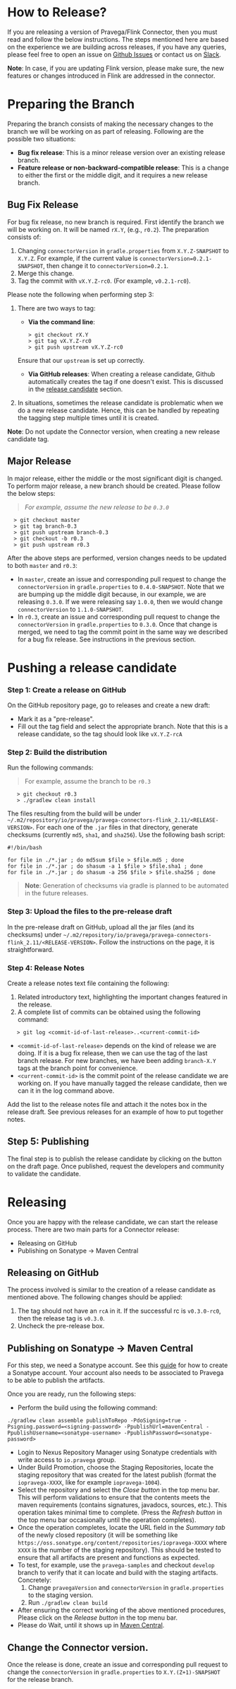 <!--
Copyright (c) 2017 Dell Inc., or its subsidiaries. All Rights Reserved.

Licensed under the Apache License, Version 2.0 (the "License");
you may not use this file except in compliance with the License.
You may obtain a copy of the License at

    http://www.apache.org/licenses/LICENSE-2.0
-->

# How to Release?

If you are releasing a version of Pravega/Flink Connector, then you must read and follow the below instructions. The steps mentioned here are based on the experience we are building across releases, if you have any queries, please feel free to open an issue on [Github
Issues](https://github.com/pravega/flink-connectors/issues) or contact us on [Slack](https://pravega-io.slack.com/).

**Note**: In case, if you are updating Flink version, please make sure, the new features or changes introduced in Flink are addressed in the connector.

# Preparing the Branch

Preparing the branch consists of making the necessary changes to the branch we will be working on as part of releasing. Following are the possible two situations:

 -  **Bug fix release**: This is a minor release version over an existing release branch.
 -  **Feature release or non-backward-compatible release**: This is a change to either the first or the middle digit, and it requires a new release branch.

## Bug Fix Release

For bug fix release, no new branch is required. First identify the branch we will be working on. It will be named `rX.Y`, (e.g., `r0.2`). The preparation consists of:

1. Changing `connectorVersion` in `gradle.properties` from `X.Y.Z-SNAPSHOT` to `X.Y.Z`. For example, if the current value is `connectorVersion=0.2.1-SNAPSHOT`, then change it to `connectorVersion=0.2.1`.
2. Merge this change.
3. Tag the commit with `vX.Y.Z-rc0`. (For example, `v0.2.1-rc0`).

Please note the following when performing step 3:
1. There are two ways to tag:
    -  **Via the command line**:

        ```
       > git checkout rX.Y
       > git tag vX.Y.Z-rc0
       > git push upstream vX.Y.Z-rc0
        ```
    Ensure that our `upstream` is set up correctly.

    -  **Via GitHub releases**: When creating a release candidate, Github automatically creates the tag if one doesn't exist. This is discussed in the [release candidate](#pushing-arelease-candidate) section.

2. In situations, sometimes the release candidate is problematic when we do a new release candidate. Hence, this can be handled by repeating the tagging step multiple times until it is created.

**Note**: Do not update the Connector version, when creating a new release candidate tag.

## Major Release

In major release, either the middle or the most significant digit is changed. To perform major release, a new branch should be created. Please follow the below steps:
 >_For example, assume the new release to be `0.3.0`_

```
  > git checkout master
  > git tag branch-0.3
  > git push upstream branch-0.3
  > git checkout -b r0.3
  > git push upstream r0.3
```

After the above steps are performed, version changes needs to be updated to both `master` and `r0.3`:

*  In `master`, create an issue and corresponding pull request to change the `connectorVersion` in `gradle.properties` to `0.4.0-SNAPSHOT`. Note that we are bumping up the middle digit because, in our example, we are releasing `0.3.0`. If we were releasing say `1.0.0`, then we would change `connectorVersion` to `1.1.0-SNAPSHOT`.
* In `r0.3`, create an issue and corresponding pull request to change the `connectorVersion` in `gradle.properties` to `0.3.0`. Once that change is merged, we need to tag the commit point in the same way we described for a bug fix release. See instructions in the previous section.

# Pushing a release candidate

### Step 1: Create a release on GitHub

On the GitHub repository page, go to releases and create a new draft:

* Mark it as a "pre-release".
* Fill out the tag field and select the appropriate branch. Note that this is a release candidate, so the tag should look like `vX.Y.Z-rcA`

### Step 2: Build the distribution

Run the following commands:
> For example, assume the branch to be `r0.3`

```
   > git checkout r0.3
   > ./gradlew clean install
```

The files resulting from the build will be under `~/.m2/repository/io/pravega/pravega-connectors-flink_2.11/<RELEASE-VERSION>`. For each one of the `.jar` files in that directory, generate checksums (currently `md5`, `sha1`, and `sha256`). Use the following bash script:

```
#!/bin/bash

for file in ./*.jar ; do md5sum $file > $file.md5 ; done
for file in ./*.jar ; do shasum -a 1 $file > $file.sha1 ; done
for file in ./*.jar ; do shasum -a 256 $file > $file.sha256 ; done
```

>**Note**: Generation of checksums via gradle is planned to be automated in the future releases.

### Step 3: Upload the files to the pre-release draft

In the pre-release draft on GitHub, upload all the jar files (and its checksums) under `~/.m2/repository/io/pravega/pravega-connectors-flink_2.11/<RELEASE-VERSION>`. Follow the instructions on the page, it is straightforward.

### Step 4: Release Notes

Create a release notes text file containing the following:
1. Related introductory text, highlighting the important changes featured in the release.
2. A complete list of commits can be obtained using the following command:
```
   > git log <commit-id-of-last-release>..<current-commit-id>
```

* `<commit-id-of-last-release>` depends on the kind of release we are doing. If it is a bug fix release, then we can use the tag of the last branch release. For new branches, we have been adding `branch-X.Y` tags at the branch point for convenience.
* `<current-commit-id>` is the commit point of the release candidate we are working on. If you have manually tagged the release candidate, then we can it in the log command above.

Add the list to the release notes file and attach it the notes box in the release draft. See previous releases for an example of how to put together notes.

## Step 5: Publishing

The final step is to publish the release candidate by clicking on the button on the draft page. Once published, request the developers and community to validate the candidate.

# Releasing

Once you are happy with the release candidate, we can start the release process. There are two main parts for a Connector release:

 - Releasing on GitHub
 - Publishing on Sonatype -> Maven Central

## Releasing on GitHub

The process involved is similar to the creation of a release candidate as mentioned above. The following changes should be applied:
1. The tag should not have an `rcA` in it. If the successful rc is `v0.3.0-rc0`, then the release tag is `v0.3.0`.
2. Uncheck the pre-release box.

## Publishing on Sonatype -> Maven Central

For this step, we need a Sonatype account. See this [guide](http://central.sonatype.org/pages/ossrh-guide.html) for how to create a Sonatype account. Your account also needs to be associated to Pravega to be able to publish the artifacts.

Once you are ready, run the following steps:
* Perform the build using the following command:
```
./gradlew clean assemble publishToRepo -PdoSigning=true -Psigning.password=<signing-password> -PpublishUrl=mavenCentral -PpublishUsername=<sonatype-username> -PpublishPassword=<sonatype-password>

```
* Login to Nexus Repository Manager using Sonatype credentials with write access to `io.pravega` group.
* Under Build Promotion, choose the Staging Repositories, locate the staging repository that was created for the latest publish (format the `iopravega-XXXX`, like for example `iopravega-1004`).
* Select the repository and select the _Close button_ in the top menu bar. This will perform validations to ensure that the contents meets the maven requirements (contains signatures, javadocs, sources, etc.). This operation takes minimal time to complete. (Press the _Refresh button_ in the top menu bar occasionally until the operation completes).
* Once the operation completes, locate the URL field in the _Summary tab_ of the newly closed repository (it will be something like `https://oss.sonatype.org/content/repositories/iopravega-XXXX` where `XXXX` is the number of the staging repository). This should be tested to ensure that all artifacts are present and functions as expected.
* To test, for example, use the `pravega-samples` and checkout `develop` branch to verify that it can locate and build with the staging artifacts. Concretely:
    1. Change `pravegaVersion` and `connectorVersion` in `gradle.properties` to the staging version.
    2. Run `./gradlew clean build`
* After ensuring the correct working of the above mentioned procedures, Please click on the _Release button_ in the top menu bar.
* Please do Wait, until it shows up in [Maven Central](http://central.sonatype.org/pages/ossrh-guide.html#SonatypeOSSMavenRepositoryUsageGuide-9.ActivateCentralSync).

## Change the Connector version.

Once the release is done, create an issue and corresponding pull request to change the `connectorVersion` in `gradle.properties` to `X.Y.(Z+1)-SNAPSHOT` for the release branch.
